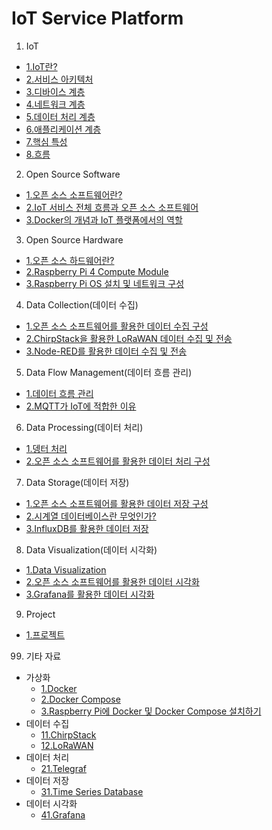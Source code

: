 # IoT Service Platform

1. IoT
  - [1.IoT란?](ch01/section_1_1.adoc)
  - [2.서비스 아키텍처](ch01/section_1_2.adoc)
  - [3.디바이스 계층](ch01/section_1_3.adoc)
  - [4.네트워크 계층](ch01/section_1_4.adoc)
  - [5.데이터 처리 계층](ch01/section_1_5.adoc)
  - [6.애플리케이션 계층](ch01/section_1_6.adoc)
  - [7.핵심 특성](ch01/section_1_7.adoc)
  - [8.흐름](ch01/section_1_8.adoc)
2. Open Source Software
  - [1.오픈 소스 소프트웨어란?](ch02/section_2_1.adoc)
  - [2.IoT 서비스 전체 흐름과 오픈 소스 소프트웨어](ch02/section_2_2.adoc)
  - [3.Docker의 개념과 IoT 플랫폼에서의 역할](ch02/section_2_3.adoc)
3. Open Source Hardware
  - [1.오픈 소스 하드웨어란?](ch03/section_3_1.adoc)
  - [2.Raspberry Pi 4 Compute Module](ch03/section_3_2.adoc)
  - [3.Raspberry Pi OS 설치 및 네트워크 구성](ch03/section_3_3.adoc)
4. Data Collection(데이터 수집)
  - [1.오픈 소스 소프트웨어를 활용한 데이터 수집 구성](ch04/section_4_1.adoc)
  - [2.ChirpStack을 활용한 LoRaWAN 데이터 수집 및 전송](ch04/section_4_2.adoc)
  - [3.Node-RED를 활용한 데이터 수집 및 전송](ch04/section_4_3.adoc)
5. Data Flow Management(데이터 흐름 관리)
  - [1.데이터 흐름 관리](ch05/section_5_1.adoc)
  - [2.MQTT가 IoT에 적합한 이유](ch05/section_5_2.adoc)
6. Data Processing(데이터 처리)
  - [1.뎅터 처리](ch06/section_6_1.adoc)
  - [2.오픈 소스 소프트웨어를 활용한 데이터 처리 구성](ch06/section_6_2.adoc)
7. Data Storage(데이터 저장)
  - [1.오픈 소스 소프트웨어를 활용한 데이터 저장 구성](ch07/section_7_1.adoc)
  - [2.시계열 데이터베이스란 무엇인가?](ch07/section_7_2.adoc)
  - [3.InfluxDB를 활용한 데이터 저장](ch07/section_7_3.adoc)
8. Data Visualization(데이터 시각화)
  - [1.Data Visualization](ch08/section_8_1.adoc)
  - [2.오픈 소스 소프트웨어를 활용한 데이터 시각화](ch08/section_8_2.adoc)
  - [3.Grafana를 활용한 데이터 시각화](ch08/section_8_3.adoc)
9. Project
  - [1.프로젝트](ch09/section_9_1.adoc)
99. 기타 자료
  - 가상화
    - [1.Docker](ch99/01.virtualization/01.docker.adoc)
    - [2.Docker Compose](ch99/01.virtualization/02.docker_compose.adoc)
    - [3.Raspberry Pi에 Docker 및 Docker Compose 설치하기](ch99/01.virtualization/11.installing_docker_and_docker_compose_on_raspberry_pi.adoc)
  - 데이터 수집
    - [11.ChirpStack](ch99/02.data_collection/03.chirpstack.adoc)
    - [12.LoRaWAN](ch99/02.data_collection/13.lorawan.adoc)
  - 데이터 처리
    - [21.Telegraf](ch99/03.data_processing/04.telegraf.adoc)
  - 데이터 저장
    - [31.Time Series Database](ch99/05.data_storage/12.time_series_database.adoc)
  - 데이터 시각화
    - [41.Grafana](ch99/06.data_visualization/05.grafana.adoc)